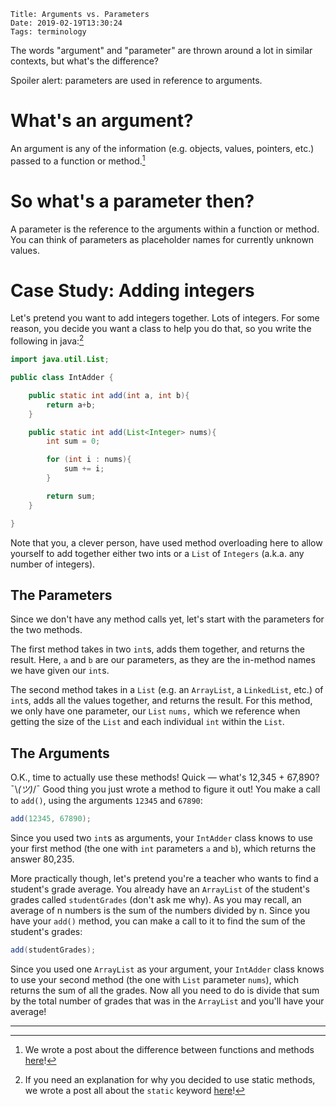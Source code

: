     Title: Arguments vs. Parameters
    Date: 2019-02-19T13:30:24
    Tags: terminology

The words "argument" and "parameter" are thrown around a lot in similar contexts, but what's the difference?

Spoiler alert: parameters are used in reference to arguments.

<!-- more -->

# What's an argument?
An argument is any of the information (e.g. objects, values, pointers, etc.) passed to a function or method.[^1]

[^1]: We wrote a post about the difference between functions and methods [here](https://codingisok.com/2019/02/functions-vs-methods.html)!

# So what's a parameter then?
A parameter is the reference to the arguments within a function or method. You can think of parameters as placeholder names for currently unknown values.

# Case Study: Adding integers

Let's pretend you want to add integers together. Lots of integers. For some reason, you decide you want a class to help you do that, so you write the following in java:[^2]

[^2]: If you need an explanation for why you decided to use static methods, we wrote a post all about the `static` keyword [here](https://codingisok.com/2019/03/the-static-keyword-in-java.html)!

```java
import java.util.List;

public class IntAdder {

	public static int add(int a, int b){
		return a+b;
	}

	public static int add(List<Integer> nums){
		int sum = 0;

		for (int i : nums){
			sum += i;
		}

		return sum;
	}

}
```

Note that you, a clever person, have used method overloading here to allow yourself to add together either two ints or a `List` of `Integers` (a.k.a. any number of integers).

## The Parameters
Since we don't have any method calls yet, let's start with the parameters for the two methods.

The first method takes in two `int`s, adds them together, and returns the result. Here, `a` and `b` are our parameters, as they are the in-method names we have given our `int`s.

The second method takes in a `List` (e.g. an `ArrayList`, a `LinkedList`, etc.) of `int`s, adds all the values together, and returns the result. For this method, we only have one parameter, our `List` `nums,` which we reference when getting the size of the `List` and each individual `int` within the `List`.

## The Arguments

O.K., time to actually use these methods! Quick — what's 12,345 + 67,890? ¯\\_(ツ)_/¯ Good thing you just wrote a method to figure it out! You make a call to `add()`, using the arguments `12345` and `67890`:

```java
add(12345, 67890);
```

Since you used two `int`s as arguments, your `IntAdder` class knows to use your first method (the one with `int` parameters `a` and `b`), which returns the answer 80,235.

More practically though, let's pretend you're a teacher who wants to find a student's grade average. You already have an `ArrayList` of the student's grades called `studentGrades` (don't ask me why). As you may recall, an average of n numbers is the sum of the numbers divided by n. Since you have your `add()` method, you can make a call to it to find the sum of the student's grades:

```java
add(studentGrades);
```

Since you used one `ArrayList` as your argument, your `IntAdder` class knows to use your second method (the one with `List` parameter `nums`), which returns the sum of all the grades. Now all you need to do is divide that sum by the total number of grades that was in the `ArrayList` and you'll have your average!

---
